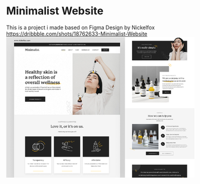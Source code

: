 # Minimalist Website 

This is a project i made based on Figma Design by Nickelfox 
https://dribbble.com/shots/18762633-Minimalist-Website
![Alt text](image.png)




